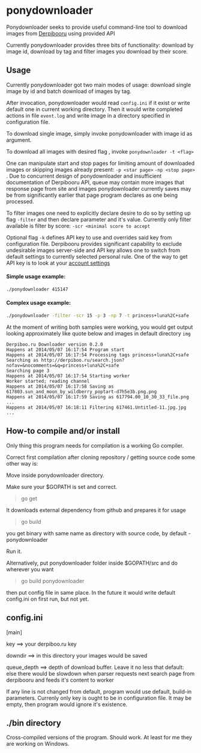 ponydownloader
==============

Ponydownloader seeks to provide useful command-line tool to download images from [Derpibooru](http://derpiboo.ru) using provided API

Currently ponydownloader provides three bits of functionality: download by image id, download by tag and filter images you download by their score.

Usage
-----

Currently ponydownloader got two main modes of usage: download single image by id and batch download of images by tag.

After invocation, ponydownloader would read `config.ini` if it exist or write default one in current working directory. Then it would write completed actions in file `event.log` and write image in a directory specified in configuration file.

To download single image, simply invoke ponydownloader with image id as argument.

To download all images with desired flag , invoke `ponydownloader -t <flag>`

One can manipulate start and stop pages for limiting amount of downloaded images or skipping images already present: `-p <star page>` `-np <stop page>` . Due to concurrent design of ponydownloader and insufficient documentation of Derpibooru API, queue may contain more images that response page from site and images ponydownloader currently saves may be from significantly earlier that page program declares as one being processed.

To filter images one need to explicitly declare desire to do so by setting up flag `-filter` and then declare parameter and it's value.
Currently only filter available is filter by score: `-scr <minimal score to accept`

Optional flag `-k` defines API key to use and overrides said key from configuration file. Derpibooru provides significant capability to exclude undesirable images server-side and API key allows one to switch from default settings to currently selected personal rule. One of the way to get API key is to look at your [account settings](https://derpiboo.ru/users/edit)

#### Simple usage example:
```bash
./ponydownloader 415147
```

#### Complex usage example:
```bash
./ponydownloader -filter -scr 15 -p 3 -np 7 -t princess+luna%2C+safe
```
At the moment of writing both samples were working, you would get output looking approximately like quote below and images in default directory `img`
```
Derpiboo.ru Downloader version 0.2.0
Happens at 2014/05/07 16:17:54 Program start
Happens at 2014/05/07 16:17:54 Processing tags princess+luna%2C+safe
Searching as http://derpiboo.ru/search.json?nofav=&nocomments=&q=princess+luna%2C+safe
Searching page 3
Happens at 2014/05/07 16:17:54 Starting worker
Worker started; reading channel
Happens at 2014/05/07 16:17:58 Saving as 617803.sun_and_moon_by_wildberry_poptart-d7h5e3b.png.png
Happens at 2014/05/07 16:17:59 Saving as 617794.00_10_30_33_file.png
...
Happens at 2014/05/07 16:18:11 Filtering 617461.Untitled-11.jpg.jpg
...
```

## How-to compile and/or install

Only thing this program needs for compilation  is a working Go compiler.

Correct first compilation after cloning repository / getting source code some other way is:

Move inside ponydownloader directory.

Make sure your $GOPATH is set and correct.

>go get

It downloads external dependency from github and prepares it for usage

>go build

you get binary with same name as directory with source code, by default - ponydownloader

Run it.

Alternatively, put ponydownloader folder inside $GOPATH/src and do wherever you want

>go build ponydownloader

then put config file in same place. In the future it would write default config.ini on first run, but not yet.

config.ini
----------

[main]

key ==> your derpiboo.ru key

downdir ==> in this directory your images would be saved

queue_depth ==> depth of download buffer. Leave it no less that default: else there would be slowdown when parser requests next search page from derpibooru and feeds it's content to worker

If any line is not changed from default, program would use default, build-in parameters.
Currenly only key is ought to be in configuration file. It may be empty, then program would ignore it's existence. 

./bin directory
---------------

Cross-compiled versions of the program. Should work. At least for me they are working on Windows.
